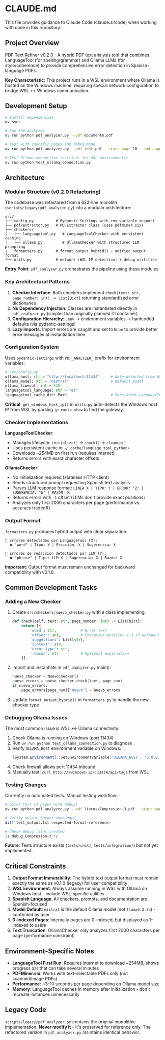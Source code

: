 # CLAUDE.md

This file provides guidance to Claude Code (claude.ai/code) when working with code in this repository.

## Project Overview

PDF Text Refiner v0.2.0 - A hybrid PDF text analysis tool that combines LanguageTool (for spelling/grammar) and Ollama LLMs (for style/coherence) to provide comprehensive error detection in Spanish-language PDFs.

**Key Characteristic**: This project runs in a WSL environment where Ollama is hosted on the Windows machine, requiring special network configuration to bridge WSL ↔ Windows communication.

## Development Setup

```bash
# Install dependencies
uv sync

# Run the analyzer
uv run python pdf_analyzer.py --pdf documento.pdf

# Test with specific pages and debug mode
uv run python pdf_analyzer.py --pdf test.pdf --start-page 10 --end-page 20 --debug

# Test Ollama connection (critical for WSL environments)
uv run python test_ollama_connection.py
```

## Architecture

### Modular Structure (v0.2.0 Refactoring)

The codebase was refactored from a 622-line monolith (`scripts/legacy/pdf_analyzer.py`) into a modular architecture:

```
src/
├── config.py          # Pydantic Settings with env variable support
├── pdf/extractor.py   # PDFExtractor class (uses pdfminer.six)
├── checkers/
│   ├── languagetool.py   # LanguageToolChecker with persistent caching
│   └── ollama.py         # OllamaChecker with structured LLM prompting
├── formatters.py      # format_output_hybrid() - unified output format
└── utils.py           # network (WSL IP detection) + debug utilities
```

**Entry Point**: `pdf_analyzer.py` orchestrates the pipeline using these modules.

### Key Architectural Patterns

1. **Checker Interface**: Both checkers implement `check(text: str, page_number: int) -> List[Dict]` returning standardized error dictionaries
2. **No Dependency Injection**: Classes are instantiated directly in `pdf_analyzer.py` (simpler than originally planned DI container)
3. **Configuration Hierarchy**: `.env` → environment variables → hardcoded defaults (via pydantic-settings)
4. **Lazy Imports**: Import errors are caught and set to `None` to provide better error messages at instantiation time

### Configuration System

Uses `pydantic-settings` with `PDF_ANALYZER_` prefix for environment variables:

```python
# src/config.py
ollama_host: str = "http://localhost:11434"     # Auto-detected from WSL gateway
ollama_model: str = "mistral"                   # Default model
ollama_timeout: int = 120
languagetool_language: str = "es"
languagetool_cache_dir: Path                    # Persistent LanguageTool downloads
```

**Critical**: `get_windows_host_ip()` in `utils.py` auto-detects the Windows host IP from WSL by parsing `ip route show` to find the gateway.

### Checker Implementations

**LanguageToolChecker**:
- Manages lifecycle: `initialize()` → `check()` → `cleanup()`
- Uses persistent cache in `~/.cache/language_tool_python/`
- Downloads ~254MB on first run (requires internet)
- Returns errors with exact character offsets

**OllamaChecker**:
- No initialization required (stateless HTTP client)
- Sends structured prompt requesting Spanish text analysis
- Parses LLM response format: `LÍNEA X | TIPO: Y | ERROR: "Z" | SUGERENCIA: "W" | RAZÓN: R`
- Returns errors with `-1` offset (LLMs don't provide exact positions)
- Analyzes only first 2000 characters per page (performance vs. accuracy tradeoff)

### Output Format

`formatters.py` produces hybrid output with clear separation:
```
📝 Errores detectados por LanguageTool (X):
  ❌ "word" | Tipo: X | Posición: X | Sugerencia: X

🤖 Errores de redacción detectados por LLM (Y):
  ❌ "phrase" | Tipo: LLM-X | Sugerencia: X | Razón: X
```

**Important**: Output format must remain unchanged for backward compatibility with v0.1.0.

## Common Development Tasks

### Adding a New Checker

1. Create `src/checkers/nuevo_checker.py` with a class implementing:
   ```python
   def check(self, text: str, page_number: int) -> List[Dict]:
       return [{
           'word': str,           # Error text
           'offset': int,         # Character position (-1 if unknown)
           'suggestions': List[str],
           'context': str,
           'error_type': str,
           'reason': str          # Optional explanation
       }]
   ```

2. Import and instantiate in `pdf_analyzer.py` main():
   ```python
   nuevo_checker = NuevoChecker()
   nuevo_errors = nuevo_checker.check(text, page_num)
   if nuevo_errors:
       page_errors[page_num]['nuevo'] = nuevo_errors
   ```

3. Update `format_output_hybrid()` in `formatters.py` to handle the new checker type

### Debugging Ollama Issues

The most common issue is WSL ↔ Ollama connectivity:

1. Check Ollama is running on Windows (port 11434)
2. Run `uv run python test_ollama_connection.py` to diagnose
3. Verify `OLLAMA_HOST` environment variable on Windows:
   ```powershell
   [System.Environment]::SetEnvironmentVariable('OLLAMA_HOST', '0.0.0.0:11434', 'User')
   ```
4. Check firewall allows port 11434 inbound
5. Manually test: `curl http://<windows-ip>:11434/api/tags` from WSL

### Testing Changes

Currently no automated tests. Manual testing workflow:

```bash
# Quick test (2 pages with debug)
uv run python pdf_analyzer.py --pdf libros/Compresion-3.pdf --start-page 10 --end-page 11 --debug --out test_output.txt

# Verify output format unchanged
diff test_output.txt <expected-format-reference>

# Check debug files created
ls debug_Compresion-3_*/
```

**Future**: Tests structure exists (`tests/unit/`, `tests/integration/`) but not yet implemented.

## Critical Constraints

1. **Output Format Immutability**: The hybrid text output format must remain exactly the same as v0.1.0 (legacy) for user compatibility
2. **WSL Environment**: Always assume running in WSL with Ollama on Windows host - include WSL-specific utilities
3. **Spanish Language**: All checkers, prompts, and documentation are Spanish-focused
4. **Model Default**: `mistral` is the default Ollama model (not `llama3.2:3b`) - confirmed by user
5. **0-indexed Pages**: Internally pages are 0-indexed, but displayed as 1-indexed to users
6. **Text Truncation**: OllamaChecker only analyzes first 2000 characters per page (performance constraint)

## Environment-Specific Notes

- **LanguageTool First Run**: Requires internet to download ~254MB, shows progress bar that can take several minutes
- **PDFMiner.six**: Works with text-selectable PDFs only (not scanned/image PDFs)
- **Performance**: ~3-10 seconds per page depending on Ollama model size
- **Memory**: LanguageTool caches in memory after initialization - don't recreate instances unnecessarily

## Legacy Code

`scripts/legacy/pdf_analyzer.py` contains the original monolithic implementation. **Never modify it** - it's preserved for reference only. The refactored version in `pdf_analyzer.py` maintains identical behavior.